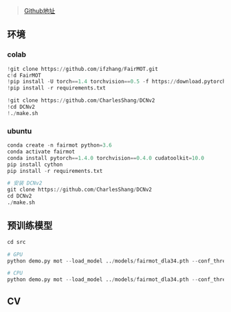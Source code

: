<!-- 
title: A2-FairMOT
sort: 
--> 

> [Github地址](https://github.com/ifzhang/FairMOT)

## 环境

### colab
```python
!git clone https://github.com/ifzhang/FairMOT.git
c!d FairMOT
!pip install -U torch==1.4 torchvision==0.5 -f https://download.pytorch.org/whl/cu101/torch_stable.html
!pip install -r requirements.txt

!git clone https://github.com/CharlesShang/DCNv2
!cd DCNv2 
!./make.sh
```

### ubuntu

```python
conda create -n fairmot python=3.6
conda activate fairmot
conda install pytorch==1.4.0 torchvision==0.4.0 cudatoolkit=10.0
pip install cython
pip install -r requirements.txt

# 安装 DCNv2
git clone https://github.com/CharlesShang/DCNv2
cd DCNv2
./make.sh
```

## 预训练模型

```python
cd src

# GPU
python demo.py mot --load_model ../models/fairmot_dla34.pth --conf_thres 0.4

# CPU
python demo.py mot --load_model ../models/fairmot_dla34.pth --conf_thres 0.4 --gpus -1

```

## CV

```python

```